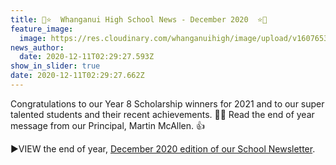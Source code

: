 ```yaml
---
title: 🎄⭐️  Whanganui High School News - December 2020  ⭐️🎄
feature_image:
  image: https://res.cloudinary.com/whanganuihigh/image/upload/v1607653788/News/GREEN_WHS_HEADER_december.jpg
news_author:
  date: 2020-12-11T02:29:27.593Z
show_in_slider: true
date: 2020-12-11T02:29:27.662Z
---
```

Congratulations to our Year 8 Scholarship winners for 2021 and to our super talented students and their recent achievements. 👏👏
Read the end of year message from our Principal, Martin McAllen. 👍

▶️VIEW the end of year, [December 2020 edition of our School Newsletter](https://res.cloudinary.com/whanganuihigh/image/upload/v1607646006/newsletters/DECEMBER_2020_rivercity_press_new_web3.pdf).